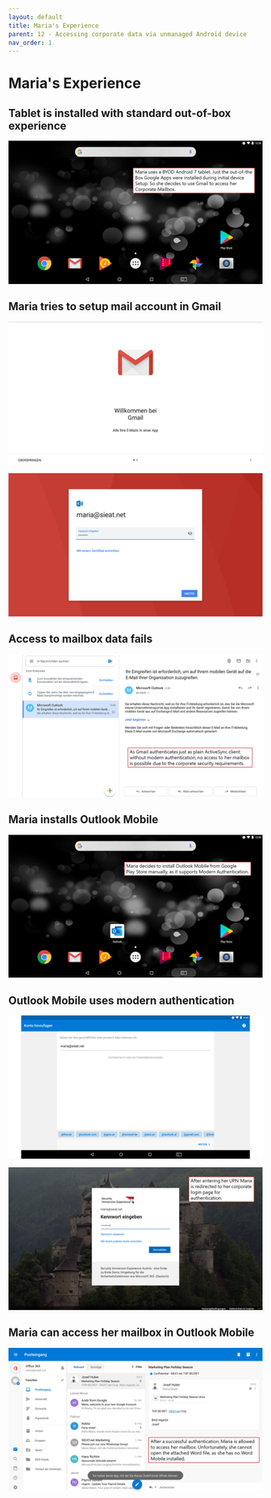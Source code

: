 ```yaml
---
layout: default
title: Maria's Experience
parent: 12 - Accessing corporate data via unmanaged Android device
nav_order: 1
---
```


# Maria's Experience

## Tablet is installed with standard out-of-box experience
![](/assets/images/scenario12/Scenario12_03.PNG "")

## Maria tries to setup mail account in Gmail
![](/assets/images/scenario12/Scenario12_04.PNG "")

![](/assets/images/scenario12/Scenario12_05.PNG "")

## Access to mailbox data fails
![](/assets/images/scenario12/Scenario12_06.PNG "")

## Maria installs Outlook Mobile
![](/assets/images/scenario12/Scenario12_07.PNG "")

## Outlook Mobile uses modern authentication
![](/assets/images/scenario12/Scenario12_08.PNG "")

![](/assets/images/scenario12/Scenario12_09.PNG "")

## Maria can access her mailbox in Outlook Mobile
![](/assets/images/scenario12/Scenario12_10.PNG "")
